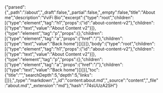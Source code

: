 {"parsed":{"_path":"/about","_draft":false,"_partial":false,"_empty":false,"title":"About me","description":"VviFi Bio","excerpt":{"type":"root","children":[{"type":"element","tag":"h1","props":{"id":"about-content-v2"},"children":[{"type":"text","value":"About Content v2"}]},{"type":"element","tag":"p","props":{},"children":[{"type":"element","tag":"a","props":{"href":"/"},"children":[{"type":"text","value":"Back home"}]}]}]},"body":{"type":"root","children":[{"type":"element","tag":"h1","props":{"id":"about-content-v2"},"children":[{"type":"text","value":"About Content v2"}]},{"type":"element","tag":"p","props":{},"children":[{"type":"element","tag":"a","props":{"href":"/"},"children":[{"type":"text","value":"Back home"}]}]}],"toc":{"title":"","searchDepth":5,"depth":5,"links":[]}},"_type":"markdown","_id":"content:about.md","_source":"content","_file":"about.md","_extension":"md"},"hash":"74sUUzA2SH"}